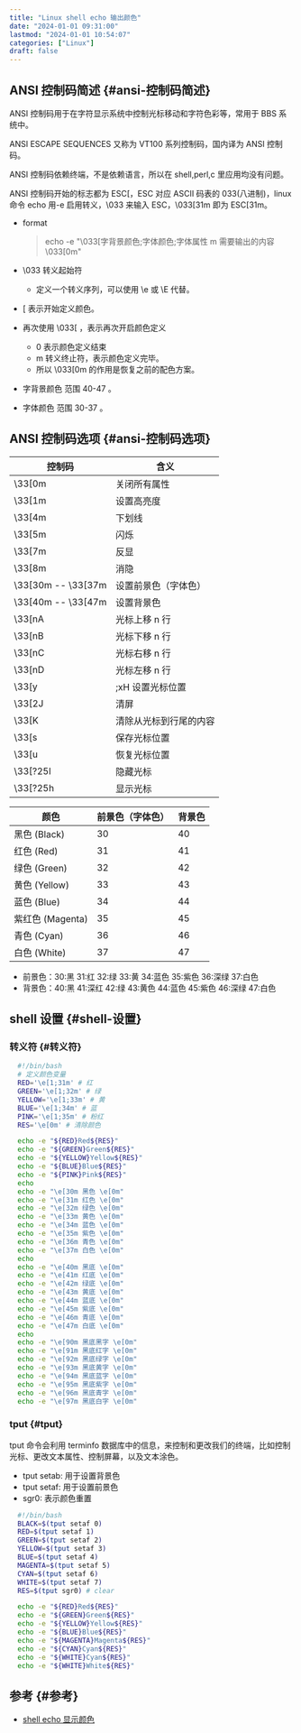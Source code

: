```yaml
---
title: "Linux shell echo 输出颜色"
date: "2024-01-01 09:31:00"
lastmod: "2024-01-01 10:54:07"
categories: ["Linux"]
draft: false
---
```


## ANSI 控制码简述 {#ansi-控制码简述}

ANSI 控制码用于在字符显示系统中控制光标移动和字符色彩等，常用于 BBS 系统中。

ANSI ESCAPE SEQUENCES 又称为 VT100 系列控制码，国内译为 ANSI 控制码。

ANSI 控制码依赖终端，不是依赖语言，所以在 shell,perl,c 里应用均没有问题。

ANSI 控制码开始的标志都为 ESC[，ESC 对应 ASCII 码表的 033(八进制)，linux 命令 echo 用-e 启用转义，\\033 来输入 ESC，\\033[31m 即为 ESC[31m。

-   format

    > echo -e "\\033[字背景颜色;字体颜色;字体属性 m 需要输出的内容 \\033[0m"

-   \\033 转义起始符
    -   定义一个转义序列，可以使用 \e 或 \E 代替。
-   [ 表示开始定义颜色。
-   再次使用 \\033[ ，表示再次开启颜色定义
    -   0 表示颜色定义结束
    -   m 转义终止符，表示颜色定义完毕。
    -   所以 \\033[0m 的作用是恢复之前的配色方案。
-   字背景颜色 范围 40-47 。
-   字体颜色 范围 30-37 。


## ANSI 控制码选项 {#ansi-控制码选项}

| 控制码               | 含义        |
|-------------------|-----------|
| \\33[0m              | 关闭所有属性 |
| \\33[1m              | 设置高亮度  |
| \\33[4m              | 下划线      |
| \\33[5m              | 闪烁        |
| \\33[7m              | 反显        |
| \\33[8m              | 消隐        |
| \\33[30m -- \\33[37m | 设置前景色（字体色） |
| \\33[40m -- \\33[47m | 设置背景色  |
| \\33[nA              | 光标上移 n 行 |
| \\33[nB              | 光标下移 n 行 |
| \\33[nC              | 光标右移 n 行 |
| \\33[nD              | 光标左移 n 行 |
| \\33[y               | ;xH 设置光标位置 |
| \\33[2J              | 清屏        |
| \\33[K               | 清除从光标到行尾的内容 |
| \\33[s               | 保存光标位置 |
| \\33[u               | 恢复光标位置 |
| \\33[?25l            | 隐藏光标    |
| \\33[?25h            | 显示光标    |

| 颜色          | 前景色（字体色） | 背景色 |
|-------------|----------|-----|
| 黑色 (Black)  | 30       | 40  |
| 红色 (Red)    | 31       | 41  |
| 绿色 (Green)  | 32       | 42  |
| 黄色 (Yellow) | 33       | 43  |
| 蓝色 (Blue)   | 34       | 44  |
| 紫红色 (Magenta) | 35       | 45  |
| 青色 (Cyan)   | 36       | 46  |
| 白色 (White)  | 37       | 47  |

-   前景色：30:黑 31:红   32:绿 33:黄   34:蓝色 35:紫色 36:深绿 37:白色
-   背景色：40:黑 41:深红 42:绿 43:黄色 44:蓝色 45:紫色 46:深绿 47:白色


## shell 设置 {#shell-设置}


### 转义符 {#转义符}

```bash
  #!/bin/bash
  # 定义颜色变量
  RED='\e[1;31m' # 红
  GREEN='\e[1;32m' # 绿
  YELLOW='\e[1;33m' # 黄
  BLUE='\e[1;34m' # 蓝
  PINK='\e[1;35m' # 粉红
  RES='\e[0m' # 清除颜色

  echo -e "${RED}Red${RES}"
  echo -e "${GREEN}Green${RES}"
  echo -e "${YELLOW}Yellow${RES}"
  echo -e "${BLUE}Blue${RES}"
  echo -e "${PINK}Pink${RES}"
  echo
  echo -e "\e[30m 黑色 \e[0m"
  echo -e "\e[31m 红色 \e[0m"
  echo -e "\e[32m 绿色 \e[0m"
  echo -e "\e[33m 黄色 \e[0m"
  echo -e "\e[34m 蓝色 \e[0m"
  echo -e "\e[35m 紫色 \e[0m"
  echo -e "\e[36m 青色 \e[0m"
  echo -e "\e[37m 白色 \e[0m"
  echo
  echo -e "\e[40m 黑底 \e[0m"
  echo -e "\e[41m 红底 \e[0m"
  echo -e "\e[42m 绿底 \e[0m"
  echo -e "\e[43m 黄底 \e[0m"
  echo -e "\e[44m 蓝底 \e[0m"
  echo -e "\e[45m 紫底 \e[0m"
  echo -e "\e[46m 青底 \e[0m"
  echo -e "\e[47m 白底 \e[0m"
  echo
  echo -e "\e[90m 黑底黑字 \e[0m"
  echo -e "\e[91m 黑底红字 \e[0m"
  echo -e "\e[92m 黑底绿字 \e[0m"
  echo -e "\e[93m 黑底黄字 \e[0m"
  echo -e "\e[94m 黑底蓝字 \e[0m"
  echo -e "\e[95m 黑底紫字 \e[0m"
  echo -e "\e[96m 黑底青字 \e[0m"
  echo -e "\e[97m 黑底白字 \e[0m"
```


### tput {#tput}

tput 命令会利用 terminfo 数据库中的信息，来控制和更改我们的终端，比如控制光标、更改文本属性、控制屏幕，以及文本涂色。

-   tput setab: 用于设置背景色
-   tput setaf: 用于设置前景色
-   sgr0: 表示颜色重置

<!--listend-->

```bash
  #!/bin/bash
  BLACK=$(tput setaf 0)
  RED=$(tput setaf 1)
  GREEN=$(tput setaf 2)
  YELLOW=$(tput setaf 3)
  BLUE=$(tput setaf 4)
  MAGENTA=$(tput setaf 5)
  CYAN=$(tput setaf 6)
  WHITE=$(tput setaf 7)
  RES=$(tput sgr0) # clear

  echo -e "${RED}Red${RES}"
  echo -e "${GREEN}Green${RES}"
  echo -e "${YELLOW}Yellow${RES}"
  echo -e "${BLUE}Blue${RES}"
  echo -e "${MAGENTA}Magenta${RES}"
  echo -e "${CYAN}Cyan${RES}"
  echo -e "${WHITE}Cyan${RES}"
  echo -e "${WHITE}White${RES}"
```


## 参考 {#参考}

-   [shell echo 显示颜色](https://zhuanlan.zhihu.com/p/181609730)